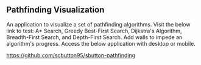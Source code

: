 ## Pathfinding Visualization

An application to visualize a set of pathfinding algorithms. Visit the below link to test: A* Search, Greedy Best-First Search, Dijkstra's Algorithm, Breadth-First Search, and Depth-First Search. Add walls to impede an algorithm's progress. Access the below application with desktop or mobile.

https://github.com/scbutton95/sbutton-pathfinding
